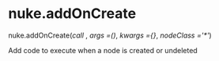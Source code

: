# nuke.addOnCreate
nuke.addOnCreate(_call_ , _args =()_, _kwargs ={}_, _nodeClass ='*'_)

Add code to execute when a node is created or undeleted